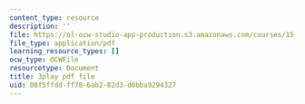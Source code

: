 ```yaml
---
content_type: resource
description: ''
file: https://ol-ocw-studio-app-production.s3.amazonaws.com/courses/15-390-new-enterprises-spring-2013/08f5ffddff786ab282d3d0bba9294327_cKJ0Bx3N2tQ.pdf
file_type: application/pdf
learning_resource_types: []
ocw_type: OCWFile
resourcetype: Document
title: 3play pdf file
uid: 08f5ffdd-ff78-6ab2-82d3-d0bba9294327
---
```

